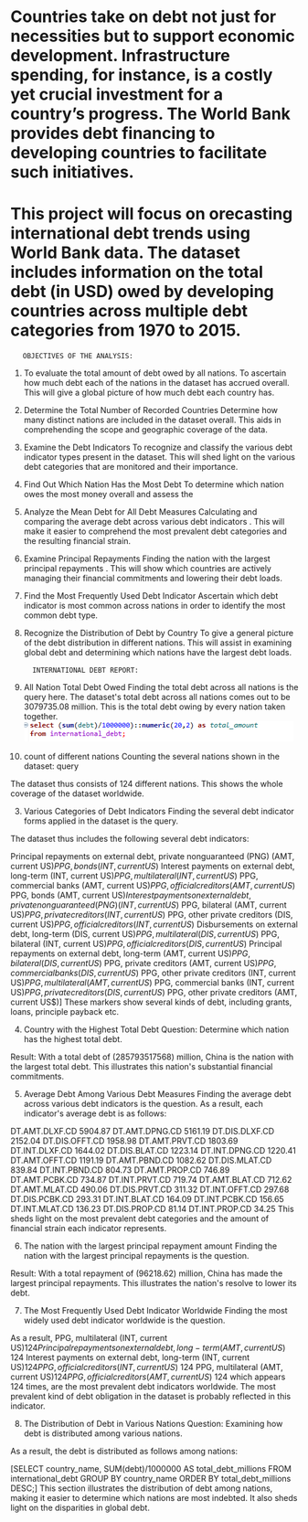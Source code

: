 # Countries take on debt not just for necessities but to support economic development. Infrastructure spending, for instance, is a costly yet crucial investment for a country’s progress. The World Bank provides debt financing to developing countries to facilitate such initiatives.

# This project will focus on orecasting international debt trends using World Bank data. The dataset includes information on the total debt (in USD) owed by developing countries across multiple debt categories from 1970 to 2015.

       OBJECTIVES OF THE ANALYSIS:
1. To evaluate the total amount of debt owed by all nations.
To ascertain how much debt each of the nations in the dataset has accrued overall. This will give a global picture of how much debt each country has.


3. Determine the Total Number of Recorded Countries
Determine how many distinct nations are included in the dataset overall. This aids in comprehending the scope and geographic coverage of the data.

4. Examine the Debt Indicators
To recognize and classify the various debt indicator types present in the dataset. This will shed light on the various debt categories that are monitored and their importance.

5. Find Out Which Nation Has the Most Debt
To determine which nation owes the most money overall and assess the

6. Analyze the Mean Debt for All Debt Measures
Calculating and comparing the average debt across various debt indicators . This will make it easier to comprehend the most prevalent debt categories and the resulting financial strain.

7. Examine Principal Repayments
Finding the nation with the largest principal repayments . This will show which countries are actively managing their financial commitments and lowering their debt loads.

8. Find the Most Frequently Used Debt Indicator
Ascertain which debt indicator is most common across nations in order to identify the most common debt type.

9. Recognize the Distribution of Debt by Country
To give a general picture of the debt distribution in different nations. This will assist in examining global debt and determining which nations have the largest debt loads.


         INTERNATIONAL DEBT REPORT:
 1. All Nation Total Debt Owed
Finding the total debt across all nations is the query here.
The dataset's total debt across all nations comes out to be 3079735.08 million. This is the total debt owing by every nation taken together.
![Query](Images/Q.1.png)
2. count of different nations
Counting the several nations shown in the dataset: query

The dataset thus consists of 124 different nations. This shows the whole coverage of the dataset worldwide.

3. Various Categories of Debt Indicators
Finding the several debt indicator forms applied in the dataset is the query.

The dataset thus includes the following several debt indicators:

Principal repayments on external debt, private nonguaranteed (PNG) (AMT, current US$)
PPG, bonds (INT, current US$)
Interest payments on external debt, long-term (INT, current US$)
PPG, multilateral (INT, current US$)
PPG, commercial banks (AMT, current US$)
PPG, official creditors (AMT, current US$)
PPG, bonds (AMT, current US$)
Interest payments on external debt, private nonguaranteed (PNG) (INT, current US$)
PPG, bilateral (AMT, current US$)
PPG, private creditors (INT, current US$)
PPG, other private creditors (DIS, current US$)
PPG, official creditors (INT, current US$)
Disbursements on external debt, long-term (DIS, current US$)
PPG, multilateral (DIS, current US$)
PPG, bilateral (INT, current US$)
PPG, official creditors (DIS, current US$)
Principal repayments on external debt, long-term (AMT, current US$)
PPG, bilateral (DIS, current US$)
PPG, private creditors (AMT, current US$)
PPG, commercial banks (DIS, current US$)
PPG, other private creditors (INT, current US$)
PPG, multilateral (AMT, current US$)
PPG, commercial banks (INT, current US$)
PPG, private creditors (DIS, current US$)
PPG, other private creditors (AMT, current US$)] These markers show several kinds of debt, including grants, loans, principle payback etc.


4. Country with the Highest Total Debt Question: Determine which nation has the highest total debt.

Result: With a total debt of (285793517568) million, China is the nation with the largest total debt. This illustrates this nation's substantial financial commitments.

5. Average Debt Among Various Debt Measures
Finding the average debt across various debt indicators is the question.
As a result, each indicator's average debt is as follows:

DT.AMT.DLXF.CD	5904.87
DT.AMT.DPNG.CD	5161.19
DT.DIS.DLXF.CD	2152.04
DT.DIS.OFFT.CD	1958.98
DT.AMT.PRVT.CD	1803.69
DT.INT.DLXF.CD	1644.02
DT.DIS.BLAT.CD	1223.14
DT.INT.DPNG.CD	1220.41
DT.AMT.OFFT.CD	1191.19
DT.AMT.PBND.CD	1082.62
DT.DIS.MLAT.CD	839.84
DT.INT.PBND.CD	804.73
DT.AMT.PROP.CD	746.89
DT.AMT.PCBK.CD	734.87
DT.INT.PRVT.CD	719.74
DT.AMT.BLAT.CD	712.62
DT.AMT.MLAT.CD	490.06
DT.DIS.PRVT.CD	311.32
DT.INT.OFFT.CD	297.68
DT.DIS.PCBK.CD	293.31
DT.INT.BLAT.CD	164.09
DT.INT.PCBK.CD	156.65
DT.INT.MLAT.CD	136.23
DT.DIS.PROP.CD	81.14
DT.INT.PROP.CD	34.25
This sheds light on the most prevalent debt categories and the amount of financial strain each indicator represents.


6. The nation with the largest principal repayment amount
Finding the nation with the largest principal repayments is the question.

Result: With a total repayment of (96218.62) million, China has made the largest principal repayments. This illustrates the nation's resolve to lower its debt.

7. The Most Frequently Used Debt Indicator Worldwide
Finding the most widely used debt indicator worldwide is the question.

As a result, PPG, multilateral (INT, current US$)	                            124
             Principal repayments on external debt, long-term (AMT, current US$)	124
             Interest payments on external debt, long-term (INT, current US$)	124
             PPG, official creditors (INT, current US$)                	       124
             PPG, multilateral (AMT, current US$)	                            124
             PPG, official creditors (AMT, current US$)	                            124 
which appears 124 times, are the most prevalent debt indicators worldwide. The most prevalent kind of debt obligation in the dataset is probably reflected in this indicator.

8. The Distribution of Debt in Various Nations
Question: Examining how debt is distributed among various nations.

As a result, the debt is distributed as follows among nations:

[SELECT country_name, SUM(debt)/1000000 AS total_debt_millions
FROM international_debt
GROUP BY country_name
ORDER BY total_debt_millions DESC;] This section illustrates the distribution of debt among nations, making it easier to determine which nations are most indebted. It also sheds light on the disparities in global debt.

